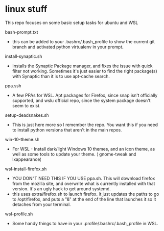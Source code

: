 # linux stuff

This repo focuses on some basic setup tasks for ubuntu and WSL

bash-prompt.txt

- this can be added to your .bashrc/.bash_profile to show the current git branch and activated python
  virtualenv in your prompt.

install-synaptic.sh

- Installs the Synaptic Package manager, and fixes the issue with quick filter not working. Sometimes it's just easier
  to find the right package(s) with Synaptic than it is to use apt-cache search.

ppa.ssh

- A few PPAs for WSL. Apt packages for Firefox, since snap isn't officially supported, and wslu official repo, since the
  system package doesn't seem to exist.

setup-deadsnakes.sh

- This is just here more so I remember the repo. You want this if you need to install python versions that aren't in the
  main repos.

win-10-theme.sh

- For WSL - Install dark/light Windows 10 themes, and an icon theme, as well as some tools to update your theme. (
  gnome-tweak and lxappearance)

wsl-install-firefox.sh

- YOU DON"T NEED THIS IF YOU USE ppa.sh. This will download firefox from the mozilla site, and overwrite what is
  currently installed with that version. It's an ugly hack to get around systemd.
- this uses extra/firefox.sh to launch firefox. It just updates the paths to go to /opt/firefox, and puts a "&" at the
  end of the line that launches it so it detaches from your terminal.

wsl-profile.sh

- Some handy things to have in your .profile/.bashrc/.bash_profile in WSL.